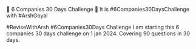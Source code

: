 🚀 6 Companies 30 Days Challenge 🚀
It is #6Companies30DaysChallenge with #ArshGoyal

#ReviseWithArsh #6Companies30Days Challenge
I am starting this 6 companies 30 days challenge on 1 jan 2024.
Covering 90 questions in 30 days.
